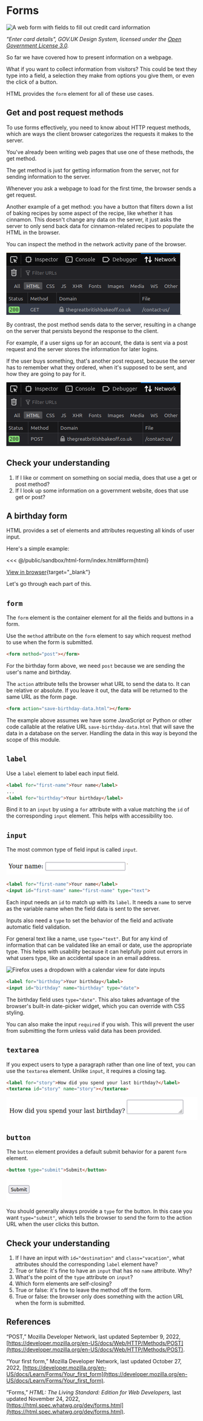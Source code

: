 # Forms

![A web form with fields to fill out credit card
information](images/enter-card-details.jpg)

_"Enter card details", GOV.UK Design System, licensed under the [Open
Government License
3.0](https://www.nationalarchives.gov.uk/doc/open-government-licence/version/3/)._

So far we have covered how to present information on a webpage.

What if you want to collect information from visitors? This could be text they
type into a field, a selection they make from options you give them, or even
the click of a button.

HTML provides the `form` element for all of these use cases.

## Get and post request methods

To use forms effectively, you need to know about HTTP request methods,
which are ways the client browser categorizes the requests it makes to the
server.

You've already been writing web pages that use one of these methods, the
get method.

The get method is just for getting information from the server, not for
sending information to the server.

Whenever you ask a webpage to load for the first time, the browser sends
a get request.

Another example of a get method: you have a button that filters down
a list of baking recipes by some aspect of the recipe, like whether it has
cinnamon. This doesn't change any data on the server, it just asks the
server to only send back data for cinnamon-related recipes to populate the
HTML in the browser.

You can inspect the method in the network activity pane of the browser.

![The inspector pane of Firefox showing a get request](images/get-method-network-activity.png).

By contrast, the post method sends data to the server, resulting in
a change on the server that persists beyond the response to the client.

For example, if a user signs up for an account, the data is sent via
a post request and the server stores the information for later logins.

If the user buys something, that's another post request, because the
server has to remember what they ordered, when it's supposed to be sent,
and how they are going to pay for it.

![You can see post requests happen in the network activity tab of your browser inspector](images/post-method-network-activity.png)

## Check your understanding
1. If I like or comment on something  on social media, does that use a get
   or post method?
2. If I look up some information on a
   government website, does that use get or post?

<!--
1. post, probably
2. get
-->

## A birthday form

HTML provides a set of elements and attributes requesting all kinds of
user input.

Here's a simple example:

<<< @/public/sandbox/html-form/index.html#form{html}

[View in browser](/sandbox/html-form/index.html){target="_blank"}

Let's go through each part of this.

## `form`

The `form` element is the container element for all the fields and buttons
in a form.

Use the `method` attribute on the `form` element to say which request
method to use when the form is submitted.

```html
<form method="post"></form>
```

For the birthday form above, we need `post` because we are sending the
user's name and birthday.

The `action` attribute tells the browser what URL to send the data to. It
can be relative or absolute. If you leave it out, the data will be
returned to the same URL as the form page.

```html
<form action="save-birthday-data.html"></form>
```

The example above assumes we have some JavaScript or Python or other code
callable at the relative URL `save-birthday-data.html` that will save the data
in a database on the server. Handling the data in this way is beyond the
scope of this module.

## `label`

Use a `label` element to label each input field.

```html
<label for="first-name">Your name</label>
...
<label for="birthday">Your birthday</label>
```

Bind it to an `input` by using a `for` attribute with a value matching the
`id` of the corresponding `input` element. This helps with accessibility
too.

## `input`

The most common type of field input is called `input`.

![A simple one-line text box](images/input-type-text.png)

```html
<label for="first-name">Your name</label>
<input id="first-name" name="first-name" type="text">
```

Each input needs an `id` to match up with its `label`. It needs a `name`
to serve as the variable name when the field data is sent to the server.

Inputs also need a `type` to set the behavior of the field and activate
automatic field validation.

For general text like a name, use `type="text"`. But for any kind of
information that can be validated like an email or date, use the
appropriate type. This helps with usability because it can helpfully point
out errors in what users type, like an accidental space in an email
address.

![Firefox uses a dropdown with a calendar view for date 
inputs](images/input-type-date-picker.png)

```html
<label for="birthday">Your birthday</label>
<input id="birthday" name="birthday" type="date">
```

The birthday field uses `type="date"`. This also takes advantage of the
browser's built-in date-picker widget, which you can override with CSS
styling.

You can also make the input `required` if you wish. This will prevent the
user from submitting the form unless valid data has been provided.

## `textarea`

If you expect users to type a paragraph rather than one line of text, you
can use the `textarea` element. Unlike `input`, it requires a closing tag.

```html
<label for="story">How did you spend your last birthday?</label>
<textarea id="story" name="story"></textarea>
```

![Unstyled textarea input with label](images/textarea.png)

## `button`

The `button` element provides a default submit behavior for a parent `form` element.

```html
<button type="submit">Submit</button>
```

![Unstyled button](images/button.png)

You should generally always provide a `type` for the button. In this case
you want `type="submit"`, which tells the browser to send the form to the
action URL when the user clicks this button.

## Check your understanding

1. If I have an input with `id="destination"` and `class="vacation"`, 
   what attributes should the corresponding `label` element have?
2. True or false: it's fine to have an `input` that has no `name` attribute. Why?
3. What's the point of the `type` attribute on `input`?
4. Which form elements are self-closing? 
5. True or false: it's fine to leave the method off the form.
6. True or false: the browser only does something with the action URL
   when the form is submitted.

<!--
1. for="destination"
2. false
3. to set the widget
4. input
5. false, not required but bad practice
6. true
-->

## References

“POST,” Mozilla Developer Network, last updated September 9, 2022,
[https://developer.mozilla.org/en-US/docs/Web/HTTP/Methods/POST](https://developer.mozilla.org/en-US/docs/Web/HTTP/Methods/POST).

“Your first form,” Mozilla Developer Network, last updated October 27,
2022,
[https://developer.mozilla.org/en-US/docs/Learn/Forms/Your_first_form](https://developer.mozilla.org/en-US/docs/Learn/Forms/Your_first_form).

“Forms,” *HTML: The Living Standard: Edition for Web Developers,* last
updated November 24, 2022,
[https://html.spec.whatwg.org/dev/forms.html](https://html.spec.whatwg.org/dev/forms.html).
